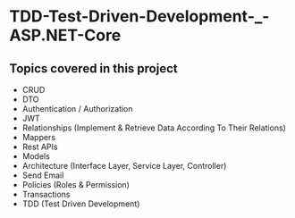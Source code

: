 # TDD-Test-Driven-Development-_-ASP.NET-Core

## Topics covered in this project

- CRUD
- DTO
- Authentication / Authorization
- JWT
- Relationships (Implement & Retrieve Data According To Their Relations)
- Mappers
- Rest APIs
- Models
- Architecture (Interface Layer, Service Layer, Controller)
- Send Email
- Policies (Roles & Permission)
- Transactions
- TDD (Test Driven Development)
